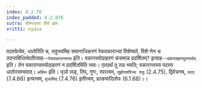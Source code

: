 ```yaml
---
index: 8.2.76
index_padded: 8.2.076
sutra: र्वोरुपधाया दीर्घ इकः
vritti: nyasa

---
```

पदस्येत्येव, धातोरिति च, तदुभयमिह समानाधिकरणं रेफवकाराभ्यां विशेष्यते, विशे णेन च तदन्तविधिर्भवतीत्याह--`रेफवकारान्तस्य` इति। वकारस्योदाहरणं कसमान्न प्रदर्शितम्? इत्याह--`दकारग्रहणमुतरार्थम्` इति। तेन वकारान्तस्योदाहरणं न प्रदर्शितमिति भावः। एतदर्थं तु तन्न भवति; वकारान्तस्य पदस्य धातोरसम्भवात्। `अबिभः` इति। भृञो लङ्, तिप्, गुणः, रपरत्वम्, `जुहोत्यादिभ्यः श्लुः` (2.4.75), द्विर्वचनम्, `उरत्` (7.4.66) इत्यत्त्वम्, `भृ़ञामित्` (7.4.76) इतीत्त्वम्, हल्ङ्यादिलोपः (6.1.68)।।
